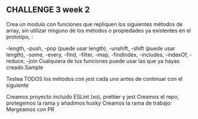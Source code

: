 ## CHALLENGE 3 week 2

Crea un modulo con funciones que repliquen los siguientes métodos de array, sin utilizar ninguno de los métodos o propiedades ya existentes en el prototipo, :

-length,
-push,
-pop (puede usar length),
-unshift,
-shift (puede usar length),
-some,
-every,
-find,
-filter,
-map,
-findIndex,
-includes,
-indexOf,
-reduce,
-join
Cualquiera de tus funciones puede usar las que ya hayas creado.​Sample

Testea TODOS los métodos con jest
cada uno antes de continuar con el siguiente

Creamos proyecto incluido ESLint (xo), prettier y jest
Creamos el repo, protegemos la rama y añadimos husky
Creamos la rama de trabajo:
Mergeamos con PR

